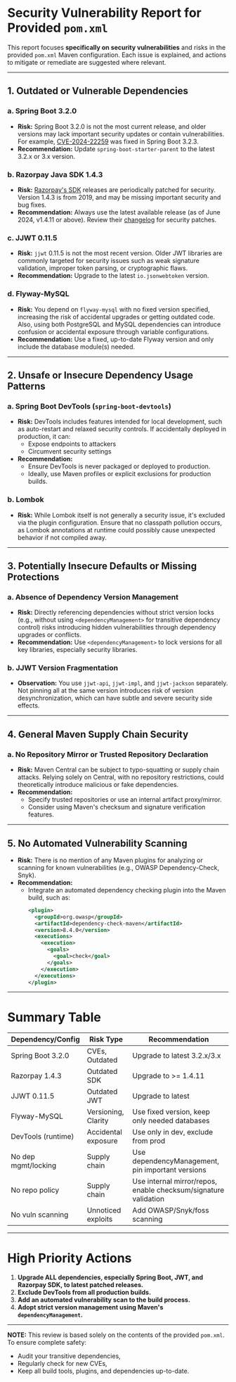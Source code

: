 # Security Vulnerability Report for Provided `pom.xml`

This report focuses **specifically on security vulnerabilities** and risks in the provided `pom.xml` Maven configuration. Each issue is explained, and actions to mitigate or remediate are suggested where relevant.

---

## 1. Outdated or Vulnerable Dependencies

### a. Spring Boot 3.2.0

- **Risk:** Spring Boot 3.2.0 is not the most current release, and older versions may lack important security updates or contain vulnerabilities. For example, [CVE-2024-22259](https://nvd.nist.gov/vuln/detail/CVE-2024-22259) was fixed in Spring Boot 3.2.3.
- **Recommendation:** Update `spring-boot-starter-parent` to the latest 3.2.x or 3.x version.

### b. Razorpay Java SDK 1.4.3

- **Risk:** [Razorpay's SDK](https://github.com/razorpay/razorpay-java) releases are periodically patched for security. Version 1.4.3 is from 2019, and may be missing important security and bug fixes.  
- **Recommendation:** Always use the latest available release (as of June 2024, v1.4.11 or above). Review their [changelog](https://github.com/razorpay/razorpay-java/releases) for security patches.

### c. JJWT 0.11.5

- **Risk:** `jjwt` 0.11.5 is not the most recent version. Older JWT libraries are commonly targeted for security issues such as weak signature validation, improper token parsing, or cryptographic flaws.
- **Recommendation:** Upgrade to the latest `io.jsonwebtoken` version.

### d. Flyway-MySQL

- **Risk:** You depend on `flyway-mysql` with no fixed version specified, increasing the risk of accidental upgrades or getting outdated code. Also, using both PostgreSQL and MySQL dependencies can introduce confusion or accidental exposure through variable configurations.
- **Recommendation:** Use a fixed, up-to-date Flyway version and only include the database module(s) needed.

---

## 2. Unsafe or Insecure Dependency Usage Patterns

### a. Spring Boot DevTools (`spring-boot-devtools`)

- **Risk:** DevTools includes features intended for local development, such as auto-restart and relaxed security controls. If accidentally deployed in production, it can:
  - Expose endpoints to attackers
  - Circumvent security settings
- **Recommendation:**
  - Ensure DevTools is never packaged or deployed to production.
  - Ideally, use Maven profiles or explicit exclusions for production builds.

### b. Lombok

- **Risk:** While Lombok itself is not generally a security issue, it's excluded via the plugin configuration. Ensure that no classpath pollution occurs, as Lombok annotations at runtime could possibly cause unexpected behavior if not compiled away.

---

## 3. Potentially Insecure Defaults or Missing Protections

### a. Absence of Dependency Version Management

- **Risk:** Directly referencing dependencies without strict version locks (e.g., without using `<dependencyManagement>` for transitive dependency control) risks introducing hidden vulnerabilities through dependency upgrades or conflicts.
- **Recommendation:** Use `<dependencyManagement>` to lock versions for all key libraries, especially security libraries.

### b. JJWT Version Fragmentation

- **Observation:** You use `jjwt-api`, `jjwt-impl`, and `jjwt-jackson` separately. Not pinning all at the same version introduces risk of version desynchronization, which can have subtle and severe security side effects.

---

## 4. General Maven Supply Chain Security

### a. No Repository Mirror or Trusted Repository Declaration

- **Risk:** Maven Central can be subject to typo-squatting or supply chain attacks. Relying solely on Central, with no repository restrictions, could theoretically introduce malicious or fake dependencies.
- **Recommendation:** 
  - Specify trusted repositories or use an internal artifact proxy/mirror.
  - Consider using Maven's checksum and signature verification features.

---

## 5. No Automated Vulnerability Scanning

- **Risk:** There is no mention of any Maven plugins for analyzing or scanning for known vulnerabilities (e.g., OWASP Dependency-Check, Snyk).
- **Recommendation:** 
  - Integrate an automated dependency checking plugin into the Maven build, such as:
    ```xml
    <plugin>
      <groupId>org.owasp</groupId>
      <artifactId>dependency-check-maven</artifactId>
      <version>8.4.0</version>
      <executions>
        <execution>
          <goals>
            <goal>check</goal>
          </goals>
        </execution>
      </executions>
    </plugin>
    ```

---

# Summary Table

| Dependency/Config          | Risk Type            | Recommendation                                                                         |
|---------------------------|----------------------|----------------------------------------------------------------------------------------|
| Spring Boot 3.2.0         | CVEs, Outdated       | Upgrade to latest 3.2.x/3.x                                                            |
| Razorpay 1.4.3            | Outdated SDK         | Upgrade to >= 1.4.11                                                                   |
| JJWT 0.11.5               | Outdated JWT         | Upgrade to latest                                                                      |
| Flyway-MySQL              | Versioning, Clarity  | Use fixed version, keep only needed databases                                           |
| DevTools (runtime)        | Accidental exposure  | Use only in dev, exclude from prod                                                     |
| No dep mgmt/locking       | Supply chain         | Use dependencyManagement, pin important versions                                       |
| No repo policy            | Supply chain         | Use internal mirror/repos, enable checksum/signature validation                        |
| No vuln scanning          | Unnoticed exploits   | Add OWASP/Snyk/foss scanning                                                           |

---

# High Priority Actions

1. **Upgrade ALL dependencies, especially Spring Boot, JWT, and Razorpay SDK, to latest patched releases.**
2. **Exclude DevTools from all production builds.**
3. **Add an automated vulnerability scan to the build process.**
4. **Adopt strict version management using Maven's `dependencyManagement`.**

---

**NOTE:** This review is based solely on the contents of the provided `pom.xml`. To ensure complete safety:
- Audit your transitive dependencies,
- Regularly check for new CVEs,
- Keep all build tools, plugins, and dependencies up-to-date.